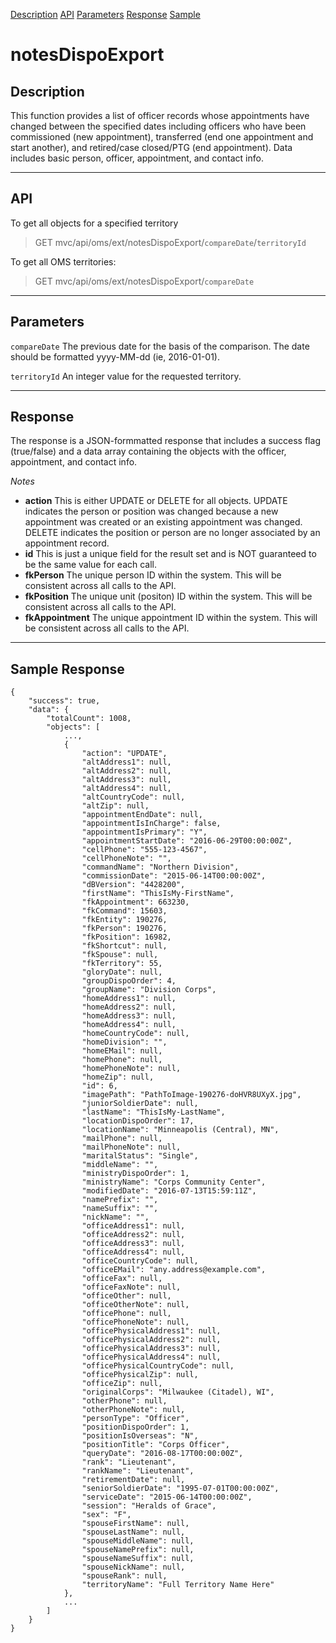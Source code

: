 [Description](#description) [API](#api) [Parameters](#parameters) [Response](#response) [Sample](#sample-response)
# notesDispoExport

## Description
This function provides a list of officer records whose appointments have changed between the specified dates including officers who have been commissioned (new appointment), transferred (end one appointment and start another), and retired/case closed/PTG (end appointment).  Data includes basic person, officer, appointment, and contact info.

---
## API
To get all objects for a specified territory
>GET mvc/api/oms/ext/notesDispoExport/`compareDate`/`territoryId`

To get all OMS territories:
>GET mvc/api/oms/ext/notesDispoExport/`compareDate`

---
## Parameters
`compareDate` The previous date for the basis of the comparison.  The date should be formatted yyyy-MM-dd (ie, 2016-01-01).

`territoryId` An integer value for the requested territory.

---
## Response
The response is a JSON-formmatted response that includes a success flag (true/false) and a data array containing the objects with the officer, appointment, and contact info.

*Notes*
* **action** This is either UPDATE or DELETE for all objects.  UPDATE indicates the person or position was changed because a new appointment was created or an existing appointment was changed.  DELETE indicates the position or person are no longer associated by an appointment record. 
* **id** This is just a unique field for the result set and is NOT guaranteed to be the same value for each call.
* **fkPerson** The unique person ID within the system.  This will be consistent across all calls to the API.
* **fkPosition** The unique unit (positon) ID within the system.  This will be consistent across all calls to the API.
* **fkAppointment** The unique appointment ID within the system.  This will be consistent across all calls to the API.

---
## Sample Response
```
{
    "success": true,
    "data": {
        "totalCount": 1008,
        "objects": [
            ...,
            {
                "action": "UPDATE",
                "altAddress1": null,
                "altAddress2": null,
                "altAddress3": null,
                "altAddress4": null,
                "altCountryCode": null,
                "altZip": null,
                "appointmentEndDate": null,
                "appointmentIsInCharge": false,
                "appointmentIsPrimary": "Y",
                "appointmentStartDate": "2016-06-29T00:00:00Z",
                "cellPhone": "555-123-4567",
                "cellPhoneNote": "",
                "commandName": "Northern Division",
                "commissionDate": "2015-06-14T00:00:00Z",
                "dBVersion": "4428200",
                "firstName": "ThisIsMy-FirstName",
                "fkAppointment": 663230,
                "fkCommand": 15603,
                "fkEntity": 190276,
                "fkPerson": 190276,
                "fkPosition": 16982,
                "fkShortcut": null,
                "fkSpouse": null,
                "fkTerritory": 55,
                "gloryDate": null,
                "groupDispoOrder": 4,
                "groupName": "Division Corps",
                "homeAddress1": null,
                "homeAddress2": null,
                "homeAddress3": null,
                "homeAddress4": null,
                "homeCountryCode": null,
                "homeDivision": "",
                "homeEMail": null,
                "homePhone": null,
                "homePhoneNote": null,
                "homeZip": null,
                "id": 6,
                "imagePath": "PathToImage-190276-doHVR8UXyX.jpg",
                "juniorSoldierDate": null,
                "lastName": "ThisIsMy-LastName",
                "locationDispoOrder": 17,
                "locationName": "Minneapolis (Central), MN",
                "mailPhone": null,
                "mailPhoneNote": null,
                "maritalStatus": "Single",
                "middleName": "",
                "ministryDispoOrder": 1,
                "ministryName": "Corps Community Center",
                "modifiedDate": "2016-07-13T15:59:11Z",
                "namePrefix": "",
                "nameSuffix": "",
                "nickName": "",
                "officeAddress1": null,
                "officeAddress2": null,
                "officeAddress3": null,
                "officeAddress4": null,
                "officeCountryCode": null,
                "officeEMail": "any.address@example.com",
                "officeFax": null,
                "officeFaxNote": null,
                "officeOther": null,
                "officeOtherNote": null,
                "officePhone": null,
                "officePhoneNote": null,
                "officePhysicalAddress1": null,
                "officePhysicalAddress2": null,
                "officePhysicalAddress3": null,
                "officePhysicalAddress4": null,
                "officePhysicalCountryCode": null,
                "officePhysicalZip": null,
                "officeZip": null,
                "originalCorps": "Milwaukee (Citadel), WI",
                "otherPhone": null,
                "otherPhoneNote": null,
                "personType": "Officer",
                "positionDispoOrder": 1,
                "positionIsOverseas": "N",
                "positionTitle": "Corps Officer",
                "queryDate": "2016-08-17T00:00:00Z",
                "rank": "Lieutenant",
                "rankName": "Lieutenant",
                "retirementDate": null,
                "seniorSoldierDate": "1995-07-01T00:00:00Z",
                "serviceDate": "2015-06-14T00:00:00Z",
                "session": "Heralds of Grace",
                "sex": "F",
                "spouseFirstName": null,
                "spouseLastName": null,
                "spouseMiddleName": null,
                "spouseNamePrefix": null,
                "spouseNameSuffix": null,
                "spouseNickName": null,
                "spouseRank": null,
                "territoryName": "Full Territory Name Here"
            },
            ...
        ]
    }
}
```
